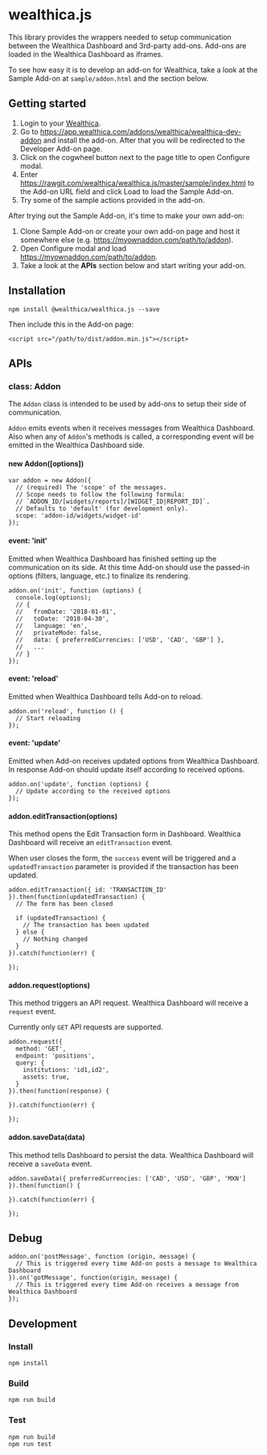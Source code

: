 # wealthica.js

This library provides the wrappers needed to setup communication between the Wealthica Dashboard and 3rd-party add-ons. Add-ons are loaded in the Wealthica Dashboard as iframes.

To see how easy it is to develop an add-on for Wealthica, take a look at the Sample Add-on at `sample/addon.html` and the section below.

## Getting started

1. Login to your [Wealthica](https://app.wealthica.com).
2. Go to https://app.wealthica.com/addons/wealthica/wealthica-dev-addon and install the add-on. After that you will be redirected to the Developer Add-on page.
3. Click on the cogwheel button next to the page title to open Configure modal.
4. Enter https://rawgit.com/wealthica/wealthica.js/master/sample/index.html to the Add-on URL field and click Load to load the Sample Add-on.
5. Try some of the sample actions provided in the add-on.

After trying out the Sample Add-on, it's time to make your own add-on:

1. Clone Sample Add-on or create your own add-on page and host it somewhere else (e.g. https://myownaddon.com/path/to/addon).
2. Open Configure modal and load https://myownaddon.com/path/to/addon.
3. Take a look at the __APIs__ section below and start writing your add-on.

## Installation

```
npm install @wealthica/wealthica.js --save
```

Then include this in the Add-on page:

```
<script src="/path/to/dist/addon.min.js"></script>
```

## APIs

### class: Addon

The `Addon` class is intended to be used by add-ons to setup their side of communication.

`Addon` emits events when it receives messages from Wealthica Dashboard. Also when any of `Addon`'s methods is called, a corresponding event will be emitted in the Wealthica Dashboard side.

#### new Addon([options])

```
var addon = new Addon({
  // (required) The 'scope' of the messages.
  // Scope needs to follow the following formula:
  // `ADDON_ID/[widgets/reports]/[WIDGET_ID|REPORT_ID]`.
  // Defaults to 'default' (for development only).
  scope: 'addon-id/widgets/widget-id'
});
```

#### event: 'init'

Emitted when Wealthica Dashboard has finished setting up the communication on its side. At this time Add-on should use the passed-in options (filters, language, etc.) to finalize its rendering.

```
addon.on('init', function (options) {
  console.log(options);
  // {
  //   fromDate: '2018-01-01',
  //   toDate: '2018-04-30',
  //   language: 'en',
  //   privateMode: false,
  //   data: { preferredCurrencies: ['USD', 'CAD', 'GBP'] },
  //   ...
  // }
});
```

#### event: 'reload'

Emitted when Wealthica Dashboard tells Add-on to reload.

```
addon.on('reload', function () {
  // Start reloading
});
```

#### event: 'update'

Emitted when Add-on receives updated options from Wealthica Dashboard. In response Add-on should update itself according to received options.

```
addon.on('update', function (options) {
  // Update according to the received options
});
```

#### addon.editTransaction(options)

This method opens the Edit Transaction form in Dashboard. Wealthica Dashboard will receive an `editTransaction` event.

When user closes the form, the `success` event will be triggered and a `updatedTransaction` parameter is provided if the transaction has been updated.

```
addon.editTransaction({ id: 'TRANSACTION_ID' }).then(function(updatedTransaction) {
  // The form has been closed

  if (updatedTransaction) {
    // The transaction has been updated
  } else {
    // Nothing changed
  }
}).catch(function(err) {

});
```

#### addon.request(options)

This method triggers an API request. Wealthica Dashboard will receive a `request` event.

Currently only `GET` API requests are supported.

```
addon.request({
  method: 'GET',
  endpoint: 'positions',
  query: {
    institutions: 'id1,id2',
    assets: true,
  }
}).then(function(response) {

}).catch(function(err) {

});
```

#### addon.saveData(data)

This method tells Dashboard to persist the data. Wealthica Dashboard will receive a `saveData` event.

```
addon.saveData({ preferredCurrencies: ['CAD', 'USD', 'GBP', 'MXN'] }).then(function() {

}).catch(function(err) {

});
```

## Debug

```
addon.on('postMessage', function (origin, message) {
  // This is triggered every time Add-on posts a message to Wealthica Dashboard
}).on('gotMessage', function(origin, message) {
  // This is triggered every time Add-on receives a message from Wealthica Dashboard
});
```

## Development

### Install

```
npm install
```

### Build

```
npm run build
```

### Test

```
npm run build
npm run test
```
